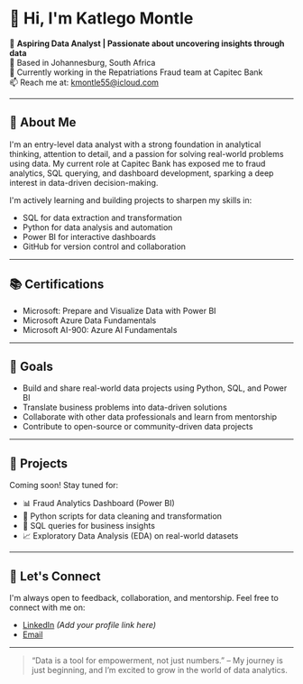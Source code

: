 
# 👋 Hi, I'm Katlego Montle

🎯 **Aspiring Data Analyst | Passionate about uncovering insights through data**  
📍 Based in Johannesburg, South Africa  
💼 Currently working in the Repatriations Fraud team at Capitec Bank  
📫 Reach me at: kmontle55@icloud.com

---

## 🧠 About Me

I'm an entry-level data analyst with a strong foundation in analytical thinking, attention to detail, and a passion for solving real-world problems using data. My current role at Capitec Bank has exposed me to fraud analytics, SQL querying, and dashboard development, sparking a deep interest in data-driven decision-making.

I'm actively learning and building projects to sharpen my skills in:

- SQL for data extraction and transformation
- Python for data analysis and automation
- Power BI for interactive dashboards
- GitHub for version control and collaboration

---

## 📚 Certifications

- Microsoft: Prepare and Visualize Data with Power BI
- Microsoft Azure Data Fundamentals
- Microsoft AI-900: Azure AI Fundamentals

---

## 🚀 Goals

- Build and share real-world data projects using Python, SQL, and Power BI
- Translate business problems into data-driven solutions
- Collaborate with other data professionals and learn from mentorship
- Contribute to open-source or community-driven data projects

---

## 📂 Projects

Coming soon! Stay tuned for:

- 📊 Fraud Analytics Dashboard (Power BI)
- 🐍 Python scripts for data cleaning and transformation
- 📁 SQL queries for business insights
- 📈 Exploratory Data Analysis (EDA) on real-world datasets

---

## 🤝 Let's Connect

I'm always open to feedback, collaboration, and mentorship. Feel free to connect with me on:

- [LinkedIn](#) *(Add your profile link here)*
- [Email](mailto:kmontle55@icloud.com)

---

> “Data is a tool for empowerment, not just numbers.” – My journey is just beginning, and I’m excited to grow in the world of data analytics.
